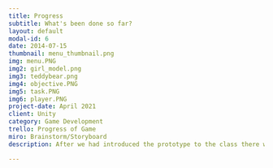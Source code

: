 ```yaml
---
title: Progress
subtitle: What's been done so far?
layout: default
modal-id: 6
date: 2014-07-15
thumbnail: menu_thumbnail.png
img: menu.PNG
img2: girl_model.png
img3: teddybear.png
img4: objective.PNG
img5: task.PNG
img6: player.PNG
project-date: April 2021
client: Unity
category: Game Development
trello: Progress of Game
miro: Brainstorm/Storyboard
description: After we had introduced the prototype to the class there were great feedback on how to further improve the game but one of the highlights that was mentioned in the prototype was the sound effects that were used to make the game have a creepy feel. In the current state we have updated the player model so it can walk through the terrain more easily, decided to use the girl as the main enemy and updated her looks to have empty eye sockets which was commented in our prototype reveal, objectives around the map, a cemetery, etc.

---
```


